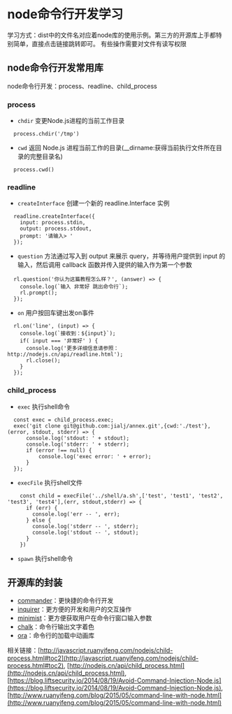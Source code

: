 # node命令行开发学习

学习方式：dist中的文件名对应着node库的使用示例。第三方的开源库上手都特别简单，直接点击链接跳转即可。
有些操作需要对文件有读写权限

## node命令行开发常用库

node命令行开发：process、readline、child_process

### process

- `chdir` 变更Node.js进程的当前工作目录
```
  process.chdir('/tmp')
```
- `cwd`  返回 Node.js 进程当前工作的目录(__dirname:获得当前执行文件所在目录的完整目录名)
```
  process.cwd()
```

### readline

- `createInterface` 创建一个新的 readline.Interface 实例

```
  readline.createInterface({
    input: process.stdin,
    output: process.stdout,
    prompt: '请输入> '
  }); 
```

- `question`  方法通过写入到 output 来展示 query，并等待用户提供到 input 的输入，然后调用 callback 函数并传入提供的输入作为第一个参数

```
  rl.question('你认为这篇教程怎么样？', (answer) => {
    console.log(`输入 非常好 跳出命令行`);
    rl.prompt();
  });

```

- `on` 用户按回车键出发on事件
```
  rl.on('line', (input) => {
    console.log(`接收到：${input}`);
    if( input === '非常好' ) {
      console.log('更多详细信息请参照：http://nodejs.cn/api/readline.html');
      rl.close();
    }
  });
```

### child_process

- `exec` 执行shell命令
```
  const exec = child_process.exec;
  exec('git clone git@github.com:jialj/annex.git',{cwd:'./test'}, (error, stdout, stderr) => {
      console.log('stdout: ' + stdout);
      console.log('stderr: ' + stderr);
      if (error !== null) {
          console.log('exec error: ' + error);
      }
  });
```
- `execFile` 执行shell文件
```
    const child = execFile('../shell/a.sh',['test', 'test1', 'test2', 'test3', 'test4'],(err, stdout,stderr) => {
      if (err) {
        console.log('err -- ', err);
      } else {
        console.log('stderr -- ', stderr);
        console.log('stdout -- ', stdout);
      }
    })
```
- `spawn` 执行shell命令


## 开源库的封装

- [commander](https://github.com/tj/commander.js)：更快捷的命令行开发
- [inquirer](https://github.com/SBoudrias/Inquirer.js)：更方便的开发和用户的交互操作
- [minimist](https://github.com/substack/minimist)：更方便获取用户在命令行窗口输入参数
- [chalk](https://github.com/chalk/chalk)：命令行输出文字着色
- [ora](https://github.com/sindresorhus/ora)：命令行的加载中动画库

相关链接：[http://javascript.ruanyifeng.com/nodejs/child-process.html#toc2](http://javascript.ruanyifeng.com/nodejs/child-process.html#toc2),
[http://nodejs.cn/api/child_process.html](http://nodejs.cn/api/child_process.html),
[https://blog.liftsecurity.io/2014/08/19/Avoid-Command-Injection-Node.js](https://blog.liftsecurity.io/2014/08/19/Avoid-Command-Injection-Node.js),
[http://www.ruanyifeng.com/blog/2015/05/command-line-with-node.html](http://www.ruanyifeng.com/blog/2015/05/command-line-with-node.html)